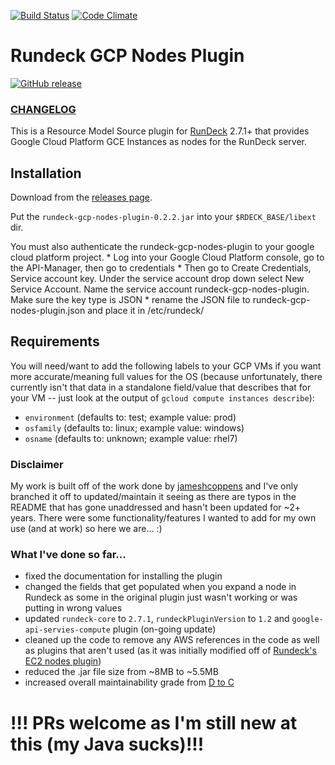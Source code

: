 [![Build Status](https://travis-ci.org/Neutrollized/rundeck-gcp-nodes-plugin.svg?branch=master)](https://travis-ci.org/Neutrollized/rundeck-gcp-nodes-plugin)
[![Code Climate](https://codeclimate.com/github/Neutrollized/rundeck-gcp-nodes-plugin.png)](https://codeclimate.com/github/Neutrollized/rundeck-gcp-nodes-plugin)

# Rundeck GCP Nodes Plugin
[![GitHub release](https://img.shields.io/badge/release-v0.2.2-blue.svg)](https://github.com/Neutrollized/rundeck-gcp-nodes-plugin/releases)

### [CHANGELOG](https://github.com/Neutrollized/rundeck-gcp-nodes-plugin/blob/master/CHANGELOG.md)

This is a Resource Model Source plugin for [RunDeck][] 2.7.1+ that provides
Google Cloud Platform GCE Instances as nodes for the RunDeck server.

[RunDeck]: http://rundeck.org


## Installation

Download from the [releases page](https://github.com/Neutrollized/rundeck-gcp-nodes-plugin/releases).

Put the `rundeck-gcp-nodes-plugin-0.2.2.jar` into your `$RDECK_BASE/libext` dir.

You must also authenticate the rundeck-gcp-nodes-plugin to your google cloud platform
project.
        * Log into your Google Cloud Platform console, go to the API-Manager, then go to
                credentials
        * Then go to Create Credentials, Service account key.  Under the service account 
                drop down select New Service Account. Name the service account
                rundeck-gcp-nodes-plugin.  Make sure the key type is JSON
        * rename the JSON file to rundeck-gcp-nodes-plugin.json and place it in /etc/rundeck/


## Requirements

You will need/want to add the following labels to your GCP VMs if you want more accurate/meaning full values for the OS (because unfortunately, there currently isn't that data in a standalone field/value that describes that for your VM -- just look at the output of `gcloud compute instances describe`):
* `environment` (defaults to: test; example value: prod)
* `osfamily` (defaults to: linux; example value: windows)
* `osname` (defaults to: unknown; example value: rhel7)


### Disclaimer

My work is built off of the work done by [jameshcoppens](https://github.com/jameshcoppens/rundeck-gcp-nodes-plugin) and I've only branched it off to updated/maintain it seeing as there are typos in the README that has gone unaddressed and hasn't been updated for ~2+ years.  There were some functionality/features I wanted to add for my own use (and at work) so here we are... :)


### What I've done so far...

* fixed the documentation for installing the plugin
* changed the fields that get populated when you expand a node in Rundeck as some in the original plugin just wasn't working or was putting in wrong values
* updated `rundeck-core` to `2.7.1`, `rundeckPluginVersion` to `1.2` and `google-api-servies-compute` plugin (on-going update)
* cleaned up the code to remove any AWS references in the code as well as plugins that aren't used (as it was initially modified off of [Rundeck's EC2 nodes plugin](https://github.com/rundeck-plugins/rundeck-ec2-nodes-plugin))
* reduced the .jar file size from ~8MB to ~5.5MB
* increased overall maintainability grade from [D to C](https://codeclimate.com/github/Neutrollized/rundeck-gcp-nodes-plugin/progress/maintainability)


# !!! PRs welcome as I'm still new at this (my Java sucks)!!!

